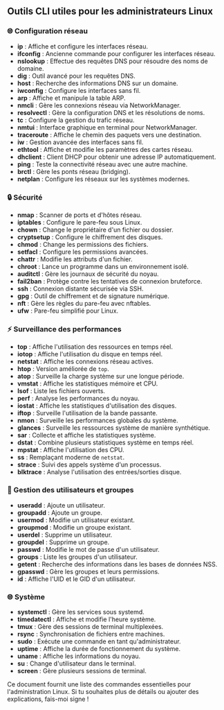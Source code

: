 ## Outils CLI utiles pour les administrateurs Linux  

### 🌐 Configuration réseau  
- **ip** : Affiche et configure les interfaces réseau.  
- **ifconfig** : Ancienne commande pour configurer les interfaces réseau.  
- **nslookup** : Effectue des requêtes DNS pour résoudre des noms de domaine.  
- **dig** : Outil avancé pour les requêtes DNS.  
- **host** : Recherche des informations DNS sur un domaine.  
- **iwconfig** : Configure les interfaces sans fil.  
- **arp** : Affiche et manipule la table ARP.  
- **nmcli** : Gère les connexions réseau via NetworkManager.  
- **resolvectl** : Gère la configuration DNS et les résolutions de noms.  
- **tc** : Configure la gestion du trafic réseau.  
- **nmtui** : Interface graphique en terminal pour NetworkManager.  
- **traceroute** : Affiche le chemin des paquets vers une destination.  
- **iw** : Gestion avancée des interfaces sans fil.  
- **ethtool** : Affiche et modifie les paramètres des cartes réseau.  
- **dhclient** : Client DHCP pour obtenir une adresse IP automatiquement.  
- **ping** : Teste la connectivité réseau avec une autre machine.  
- **brctl** : Gère les ponts réseau (bridging).  
- **netplan** : Configure les réseaux sur les systèmes modernes.  

### 🔒 Sécurité  
- **nmap** : Scanner de ports et d'hôtes réseau.  
- **iptables** : Configure le pare-feu sous Linux.  
- **chown** : Change le propriétaire d'un fichier ou dossier.  
- **cryptsetup** : Configure le chiffrement des disques.  
- **chmod** : Change les permissions des fichiers.  
- **setfacl** : Configure les permissions avancées.  
- **chattr** : Modifie les attributs d'un fichier.  
- **chroot** : Lance un programme dans un environnement isolé.  
- **auditctl** : Gère les journaux de sécurité du noyau.  
- **fail2ban** : Protège contre les tentatives de connexion bruteforce.  
- **ssh** : Connexion distante sécurisée via SSH.  
- **gpg** : Outil de chiffrement et de signature numérique.  
- **nft** : Gère les règles du pare-feu avec nftables.  
- **ufw** : Pare-feu simplifié pour Linux.  

### ⚡ Surveillance des performances  
- **top** : Affiche l'utilisation des ressources en temps réel.  
- **iotop** : Affiche l'utilisation du disque en temps réel.  
- **netstat** : Affiche les connexions réseau actives.  
- **htop** : Version améliorée de `top`.  
- **atop** : Surveille la charge système sur une longue période.  
- **vmstat** : Affiche les statistiques mémoire et CPU.  
- **lsof** : Liste les fichiers ouverts.  
- **perf** : Analyse les performances du noyau.  
- **iostat** : Affiche les statistiques d'utilisation des disques.  
- **iftop** : Surveille l'utilisation de la bande passante.  
- **nmon** : Surveille les performances globales du système.  
- **glances** : Surveille les ressources système de manière synthétique.  
- **sar** : Collecte et affiche les statistiques système.  
- **dstat** : Combine plusieurs statistiques système en temps réel.  
- **mpstat** : Affiche l'utilisation des CPU.  
- **ss** : Remplaçant moderne de `netstat`.  
- **strace** : Suivi des appels système d'un processus.  
- **blktrace** : Analyse l'utilisation des entrées/sorties disque.  

### 👤 Gestion des utilisateurs et groupes  
- **useradd** : Ajoute un utilisateur.  
- **groupadd** : Ajoute un groupe.  
- **usermod** : Modifie un utilisateur existant.  
- **groupmod** : Modifie un groupe existant.  
- **userdel** : Supprime un utilisateur.  
- **groupdel** : Supprime un groupe.  
- **passwd** : Modifie le mot de passe d'un utilisateur.  
- **groups** : Liste les groupes d'un utilisateur.  
- **getent** : Recherche des informations dans les bases de données NSS.  
- **gpasswd** : Gère les groupes et leurs permissions.  
- **id** : Affiche l'UID et le GID d'un utilisateur.  

### 🌐 Système  
- **systemctl** : Gère les services sous systemd.  
- **timedatectl** : Affiche et modifie l'heure système.  
- **tmux** : Gère des sessions de terminal multiplexées.  
- **rsync** : Synchronisation de fichiers entre machines.  
- **sudo** : Exécute une commande en tant qu'administrateur.  
- **uptime** : Affiche la durée de fonctionnement du système.  
- **uname** : Affiche les informations du noyau.  
- **su** : Change d'utilisateur dans le terminal.  
- **screen** : Gère plusieurs sessions de terminal.  

Ce document fournit une liste des commandes essentielles pour l'administration Linux. Si tu souhaites plus de détails ou ajouter des explications, fais-moi signe ! 

